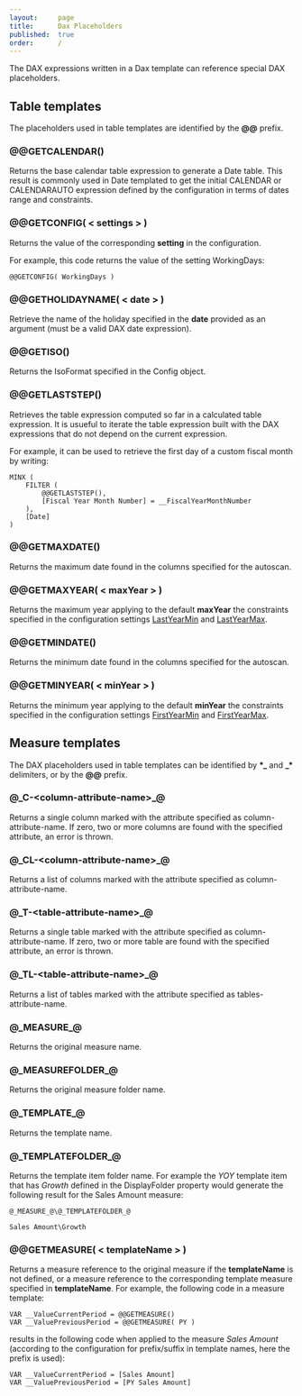 ```yaml
---
layout:     page
title:      Dax Placeholders
published:  true
order:      /
---
```

The DAX expressions written in a Dax template can reference special DAX placeholders.

## Table templates

The placeholders used in table templates are identified by the **@@** prefix.

### @@GETCALENDAR()
Returns the base calendar table expression to generate a Date table. This result is commonly used in Date templated to get the initial CALENDAR or CALENDARAUTO expression defined by the configuration in terms of dates range and constraints.

### @@GETCONFIG( < settings > )
Returns the value of the corresponding **setting** in the configuration.

For example, this code returns the value of the setting WorkingDays:
~~~
@@GETCONFIG( WorkingDays )
~~~

### @@GETHOLIDAYNAME( < date > )
Retrieve the name of the holiday specified in the **date** provided as an argument (must be a valid DAX date expression).

### @@GETISO()
Returns the IsoFormat specified in the Config object.

### @@GETLASTSTEP()
Retrieves the table expression computed so far in a calculated table expression. It is usueful to iterate the table expression built with the DAX expressions that do not depend on the current expression.

For example, it can be used to retrieve the first day of a custom fiscal month by writing:
~~~
MINX ( 
    FILTER ( 
        @@GETLASTSTEP(), 
        [Fiscal Year Month Number] = __FiscalYearMonthNumber 
    ), 
    [Date]
)
~~~

### @@GETMAXDATE()
Returns the maximum date found in the columns specified for the autoscan.

### @@GETMAXYEAR( < maxYear > )
Returns the maximum year applying to the default **maxYear** the constraints specified in the configuration settings [LastYearMin](./config.md#lastyearmin) and [LastYearMax](./config.md#lastyearmax).


### @@GETMINDATE()
Returns the minimum date found in the columns specified for the autoscan.

### @@GETMINYEAR( < minYear > )
Returns the minimum year applying to the default **minYear** the constraints specified in the configuration settings [FirstYearMin](./config.md#lastyearmin) and [FirstYearMax](./config.md#lastyearmax).

## Measure templates
The DAX placeholders used in table templates can be identified by **\*\_** and **\_\*** delimiters, or by the **@@** prefix.

### @\_C-\<column-attribute-name\>\_@
Returns a single column marked with the attribute specified as column-attribute-name. If zero, two or more columns are found with the specified attribute, an error is thrown. 

### @\_CL-\<column-attribute-name\>\_@
Returns a list of columns marked with the attribute specified as column-attribute-name.

### @\_T-\<table-attribute-name\>\_@
Returns a single table marked with the attribute specified as column-attribute-name. If zero, two or more table are found with the specified attribute, an error is thrown.

### @\_TL-\<table-attribute-name\>\_@
Returns a list of tables marked with the attribute specified as tables-attribute-name.

### @\_MEASURE\_@
Returns the original measure name.
### @\_MEASUREFOLDER\_@
Returns the original measure folder name.
### @\_TEMPLATE\_@
Returns the template name.
### @\_TEMPLATEFOLDER\_@
Returns the template item folder name. For example the *YOY* template item that has *Growth* defined in the DisplayFolder property would generate the following result for the Sales Amount measure:
~~~
@_MEASURE_@\@_TEMPLATEFOLDER_@

Sales Amount\Growth
 ~~~

### @@GETMEASURE( < templateName > )
Returns a measure reference to the original measure if the **templateName** is not defined, or a measure reference to the corresponding template measure specified in **templateName**.
For example, the following code in a measure template:
~~~
VAR __ValueCurrentPeriod = @@GETMEASURE()
VAR __ValuePreviousPeriod = @@GETMEASURE( PY )
~~~

results in the following code when applied to the measure *Sales Amount* (according to the configuration for prefix/suffix in template names, here the prefix is used):
~~~
VAR __ValueCurrentPeriod = [Sales Amount]
VAR __ValuePreviousPeriod = [PY Sales Amount]
~~~